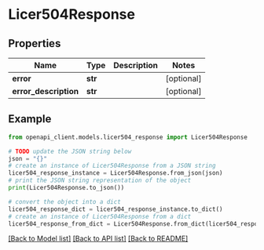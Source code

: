 # Licer504Response


## Properties

Name | Type | Description | Notes
------------ | ------------- | ------------- | -------------
**error** | **str** |  | [optional] 
**error_description** | **str** |  | [optional] 

## Example

```python
from openapi_client.models.licer504_response import Licer504Response

# TODO update the JSON string below
json = "{}"
# create an instance of Licer504Response from a JSON string
licer504_response_instance = Licer504Response.from_json(json)
# print the JSON string representation of the object
print(Licer504Response.to_json())

# convert the object into a dict
licer504_response_dict = licer504_response_instance.to_dict()
# create an instance of Licer504Response from a dict
licer504_response_from_dict = Licer504Response.from_dict(licer504_response_dict)
```
[[Back to Model list]](../README.md#documentation-for-models) [[Back to API list]](../README.md#documentation-for-api-endpoints) [[Back to README]](../README.md)


